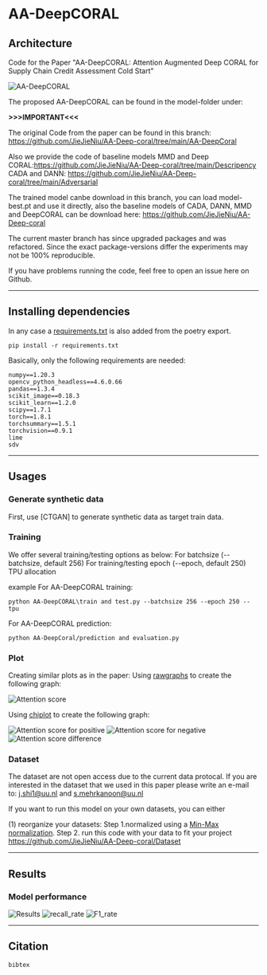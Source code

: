 # AA-DeepCORAL
## Architecture
Code for the Paper "AA-DeepCORAL: Attention Augmented Deep CORAL for Supply Chain Credit Assessment Cold Start" 

![AA-DeepCORAL](artchi.jpg)

The proposed AA-DeepCORAL can be found in the model-folder under: 

**>>>IMPORTANT<<<**

The original Code from the paper can be found in this branch: https://github.com/JieJieNiu/AA-Deep-coral/tree/main/AA-DeepCoral

Also we provide the code of baseline models MMD and Deep CORAL:https://github.com/JieJieNiu/AA-Deep-coral/tree/main/Descripency
CADA and DANN: https://github.com/JieJieNiu/AA-Deep-coral/tree/main/Adversarial


The trained model canbe download in this branch, you can load model-best.pt and use it directly, also the baseline models of CADA, DANN, MMD and DeepCORAL can be download here: 
https://github.com/JieJieNiu/AA-Deep-coral

The current master branch has since upgraded packages and was refactored. Since the exact package-versions differ the experiments may not be 100% reproducible.

If you have problems running the code, feel free to open an issue here on Github.

---

## Installing dependencies
In any case a [requirements.txt](requirements.txt) is also added from the poetry export.
```
pip install -r requirements.txt
```

Basically, only the following requirements are needed:
```
numpy==1.20.3
opencv_python_headless==4.6.0.66
pandas==1.3.4
scikit_image==0.18.3
scikit_learn==1.2.0
scipy==1.7.1
torch==1.8.1
torchsummary==1.5.1
torchvision==0.9.1
lime
sdv
```

---

## Usages
### Generate synthetic data
First, use [CTGAN] to generate synthetic data as target train data. 



### Training
We offer several training/testing options as below:
For batchsize (--batchsize, default 256)
For training/testing epoch (--epoch, default 250)
TPU allocation 


example
For AA-DeepCORAL training:
```
python AA-DeepCORAL\train and test.py --batchsize 256 --epoch 250 --tpu
```
For AA-DeepCORAL prediction:
```
python AA-DeepCoral/prediction and evaluation.py
```




### Plot

Creating similar plots as in the paper: 
Using [rawgraphs](https://www.rawgraphs.io/) to create the following graph:

![Attention score](viz.jpg)

Using [chiplot](https://www.chiplot.online/) to create the following graph:

![Attention score for positive](pos.jpg)
![Attention score for negative](neg.jpg)
![Attention score difference](diff.jpg)

### Dataset
The dataset are not open access due to the current data protocal. If you are interested in the dataset that we used in this paper please write an e-mail to: j.shi1@uu.nl and s.mehrkanoon@uu.nl

If you want to run this model on your own datasets, you can either

(1) reorganize your datasets: Step 1.normalized using a [Min-Max normalization](https://en.wikipedia.org/wiki/Feature_scaling#Rescaling_(min-max_normalization)). Step 2. run this code with your data to fit your project https://github.com/JieJieNiu/AA-Deep-coral/Dataset

---


## Results
### Model performance
![Results](results.png)
![recall_rate](recall_rate.jpg)
![F1_rate](f1_rate.jpg)

---
## Citation
```
bibtex
```
